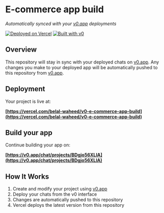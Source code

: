 # E-commerce app build

*Automatically synced with your [v0.app](https://v0.app) deployments*

[![Deployed on Vercel](https://img.shields.io/badge/Deployed%20on-Vercel-black?style=for-the-badge&logo=vercel)](https://vercel.com/belal-waheed/v0-e-commerce-app-build)
[![Built with v0](https://img.shields.io/badge/Built%20with-v0.app-black?style=for-the-badge)](https://v0.app/chat/projects/BDgjo56XLlA)

## Overview

This repository will stay in sync with your deployed chats on [v0.app](https://v0.app).
Any changes you make to your deployed app will be automatically pushed to this repository from [v0.app](https://v0.app).

## Deployment

Your project is live at:

**[https://vercel.com/belal-waheed/v0-e-commerce-app-build](https://vercel.com/belal-waheed/v0-e-commerce-app-build)**

## Build your app

Continue building your app on:

**[https://v0.app/chat/projects/BDgjo56XLlA](https://v0.app/chat/projects/BDgjo56XLlA)**

## How It Works

1. Create and modify your project using [v0.app](https://v0.app)
2. Deploy your chats from the v0 interface
3. Changes are automatically pushed to this repository
4. Vercel deploys the latest version from this repository